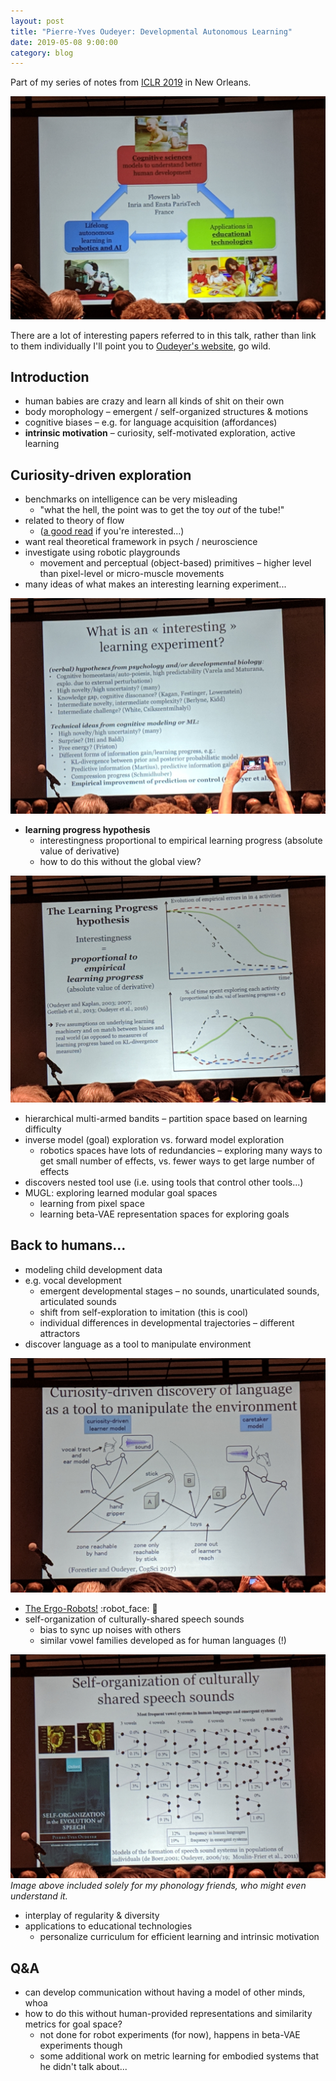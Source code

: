 ```yaml
---
layout: post
title: "Pierre-Yves Oudeyer: Developmental Autonomous Learning"
date: 2019-05-08 9:00:00
category: blog
---
```


Part of my series of notes from [ICLR 2019](https://iclr.cc/Conferences/2019) in New Orleans.

![flowers](/assets/images/2019-iclr/flowers.jpg "flowers")

There are a lot of interesting papers referred to in this talk, rather than link to them individually I'll point you to [Oudeyer's website](http://www.pyoudeyer.com/publications/), go wild.

## Introduction
* human babies are crazy and learn all kinds of shit on their own
* body morophology – emergent / self-organized structures & motions
* cognitive biases – e.g. for language acquisition (affordances)
* **intrinsic motivation** – curiosity, self-motivated exploration, active learning

## Curiosity-driven exploration
* benchmarks on intelligence can be very misleading
    * "what the hell, the point was to get the toy *out* of the tube!"
* related to theory of flow
    * ([a good read](https://www.amazon.com/Flow-Psychology-Experience-Perennial-Classics/dp/0061339202) if you're interested...)
* want real theoretical framework in psych / neuroscience
* investigate using robotic playgrounds
    * movement and perceptual (object-based) primitives – higher level than pixel-level or micro-muscle movements
* many ideas of what makes an interesting learning experiment...

![interesting](/assets/images/2019-iclr/interesting.jpg "interesting")

* **learning progress hypothesis**
    * interestingness proportional to empirical learning progress (absolute value of derivative)
    * how to do this without the global view?

![learning progress](/assets/images/2019-iclr/learning-progress.jpg "learning progress")

* hierarchical multi-armed bandits – partition space based on learning difficulty
* inverse model (goal) exploration vs. forward model exploration
    * robotics spaces have lots of redundancies – exploring many ways to get small number of effects, vs. fewer ways to get large number of effects
* discovers nested tool use (i.e. using tools that control other tools...)
* MUGL: exploring learned modular goal spaces
    * learning from pixel space
    * learning beta-VAE representation spaces for exploring goals

## Back to humans...
* modeling child development data
* e.g. vocal development
    * emergent developmental stages – no sounds, unarticulated sounds, articulated sounds
    * shift from self-exploration to imitation (this is cool)
    * individual differences in developmental trajectories – different attractors
* discover language as a tool to manipulate environment

![language](/assets/images/2019-iclr/curiosity-language.jpg "language")

* [The Ergo-Robots!](https://www.youtube.com/watch?v=YRh8S1P2dcw) :robot_face: :dancer:
* self-organization of culturally-shared speech sounds
    * bias to sync up noises with others
    * similar vowel families developed as for human languages (!)

![sounds](/assets/images/2019-iclr/sounds.jpg "sounds")
*Image above included solely for my phonology friends, who might even understand it.*

* interplay of regularity & diversity
* applications to educational technologies
    * personalize curriculum for efficient learning and intrinsic motivation

## Q&A
* can develop communication without having a model of other minds, whoa
* how to do this without human-provided representations and similarity metrics for goal space?
    * not done for robot experiments (for now), happens in beta-VAE experiments though
    * some additional work on metric learning for embodied systems that he didn't talk about...
